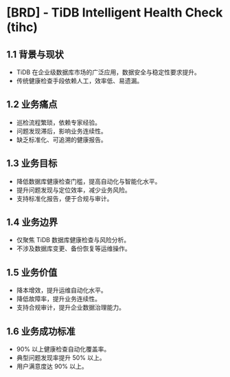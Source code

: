 # [BRD] - TiDB Intelligent Health Check (tihc)

## 1.1 背景与现状
- TiDB 在企业级数据库市场的广泛应用，数据安全与稳定性要求提升。
- 传统健康检查手段依赖人工，效率低、易遗漏。

## 1.2 业务痛点
- 巡检流程繁琐，依赖专家经验。
- 问题发现滞后，影响业务连续性。
- 缺乏标准化、可追溯的健康报告。

## 1.3 业务目标
- 降低数据库健康检查门槛，提高自动化与智能化水平。
- 提升问题发现与定位效率，减少业务风险。
- 支持标准化报告，便于合规与审计。

## 1.4 业务边界
- 仅聚焦 TiDB 数据库健康检查与风险分析。
- 不涉及数据库变更、备份恢复等运维操作。

## 1.5 业务价值
- 降本增效，提升运维自动化水平。
- 降低故障率，提升业务连续性。
- 支持合规审计，提升企业数据治理能力。

## 1.6 业务成功标准
- 90% 以上健康检查自动化覆盖率。
- 典型问题发现率提升 50% 以上。
- 用户满意度达 90% 以上。